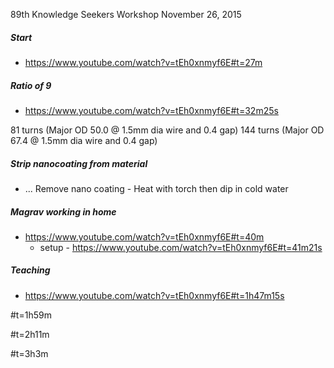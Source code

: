 


89th Knowledge Seekers Workshop November 26, 2015

##### Start
* https://www.youtube.com/watch?v=tEh0xnmyf6E#t=27m

##### Ratio of 9
* https://www.youtube.com/watch?v=tEh0xnmyf6E#t=32m25s

81 turns (Major OD 50.0 @ 1.5mm dia wire and 0.4 gap)
144 turns (Major OD 67.4 @ 1.5mm dia wire and 0.4 gap)


##### Strip nanocoating from material
* ...
Remove nano coating - Heat with torch then dip in cold water


##### Magrav working in home
* https://www.youtube.com/watch?v=tEh0xnmyf6E#t=40m
  - setup - https://www.youtube.com/watch?v=tEh0xnmyf6E#t=41m21s


##### Teaching
* https://www.youtube.com/watch?v=tEh0xnmyf6E#t=1h47m15s


#t=1h59m

#t=2h11m

#t=3h3m



